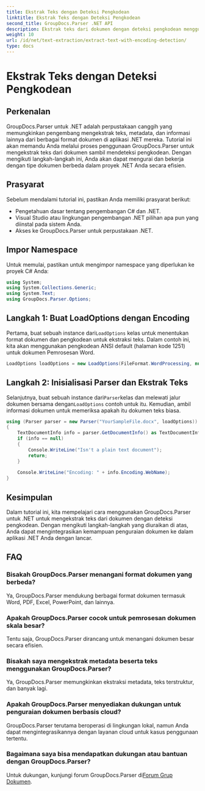 ```yaml
---
title: Ekstrak Teks dengan Deteksi Pengkodean
linktitle: Ekstrak Teks dengan Deteksi Pengkodean
second_title: GroupDocs.Parser .NET API
description: Ekstrak teks dari dokumen dengan deteksi pengkodean menggunakan GroupDocs.Parser untuk .NET. Parsing berbagai format secara efisien di aplikasi .NET Anda.
weight: 10
url: /id/net/text-extraction/extract-text-with-encoding-detection/
type: docs
---
```

# Ekstrak Teks dengan Deteksi Pengkodean

## Perkenalan
GroupDocs.Parser untuk .NET adalah perpustakaan canggih yang memungkinkan pengembang mengekstrak teks, metadata, dan informasi lainnya dari berbagai format dokumen di aplikasi .NET mereka. Tutorial ini akan memandu Anda melalui proses penggunaan GroupDocs.Parser untuk mengekstrak teks dari dokumen sambil mendeteksi pengkodean. Dengan mengikuti langkah-langkah ini, Anda akan dapat mengurai dan bekerja dengan tipe dokumen berbeda dalam proyek .NET Anda secara efisien.
## Prasyarat
Sebelum mendalami tutorial ini, pastikan Anda memiliki prasyarat berikut:
- Pengetahuan dasar tentang pengembangan C# dan .NET.
- Visual Studio atau lingkungan pengembangan .NET pilihan apa pun yang diinstal pada sistem Anda.
- Akses ke GroupDocs.Parser untuk perpustakaan .NET.

## Impor Namespace
Untuk memulai, pastikan untuk mengimpor namespace yang diperlukan ke proyek C# Anda:
```csharp
using System;
using System.Collections.Generic;
using System.Text;
using GroupDocs.Parser.Options;
```
## Langkah 1: Buat LoadOptions dengan Encoding
 Pertama, buat sebuah instance dari`LoadOptions` kelas untuk menentukan format dokumen dan pengkodean untuk ekstraksi teks. Dalam contoh ini, kita akan menggunakan pengkodean ANSI default (halaman kode 1251) untuk dokumen Pemrosesan Word.
```csharp
LoadOptions loadOptions = new LoadOptions(FileFormat.WordProcessing, null, null, Encoding.GetEncoding(1251));
```
## Langkah 2: Inisialisasi Parser dan Ekstrak Teks
 Selanjutnya, buat sebuah instance dari`Parser`kelas dan melewati jalur dokumen bersama dengan`LoadOptions` contoh untuk itu. Kemudian, ambil informasi dokumen untuk memeriksa apakah itu dokumen teks biasa.
```csharp
using (Parser parser = new Parser("YourSampleFile.docx", loadOptions))
{
    TextDocumentInfo info = parser.GetDocumentInfo() as TextDocumentInfo;
    if (info == null)
    {
        Console.WriteLine("Isn't a plain text document");
        return;
    }
    
    Console.WriteLine("Encoding: " + info.Encoding.WebName);
}
```

## Kesimpulan
Dalam tutorial ini, kita mempelajari cara menggunakan GroupDocs.Parser untuk .NET untuk mengekstrak teks dari dokumen dengan deteksi pengkodean. Dengan mengikuti langkah-langkah yang diuraikan di atas, Anda dapat mengintegrasikan kemampuan penguraian dokumen ke dalam aplikasi .NET Anda dengan lancar.

## FAQ
### Bisakah GroupDocs.Parser menangani format dokumen yang berbeda?
Ya, GroupDocs.Parser mendukung berbagai format dokumen termasuk Word, PDF, Excel, PowerPoint, dan lainnya.
### Apakah GroupDocs.Parser cocok untuk pemrosesan dokumen skala besar?
Tentu saja, GroupDocs.Parser dirancang untuk menangani dokumen besar secara efisien.
### Bisakah saya mengekstrak metadata beserta teks menggunakan GroupDocs.Parser?
Ya, GroupDocs.Parser memungkinkan ekstraksi metadata, teks terstruktur, dan banyak lagi.
### Apakah GroupDocs.Parser menyediakan dukungan untuk penguraian dokumen berbasis cloud?
GroupDocs.Parser terutama beroperasi di lingkungan lokal, namun Anda dapat mengintegrasikannya dengan layanan cloud untuk kasus penggunaan tertentu.
### Bagaimana saya bisa mendapatkan dukungan atau bantuan dengan GroupDocs.Parser?
Untuk dukungan, kunjungi forum GroupDocs.Parser di[Forum Grup Dokumen](https://forum.groupdocs.com/c/parser/17).